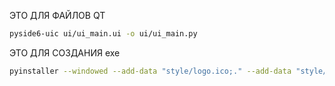 ЭТО ДЛЯ ФАЙЛОВ QT
```bash
pyside6-uic ui/ui_main.ui -o ui/ui_main.py
```
ЭТО ДЛЯ СОЗДАНИЯ exe
```bash
pyinstaller --windowed --add-data "style/logo.ico;." --add-data "style/style_dark.qss;." --name='Lab_App_3.62' --icon=style/logo.ico --upx-dir C:\Users\petre\Desktop\Programes\upx-4.2.4-win64 main.py
```